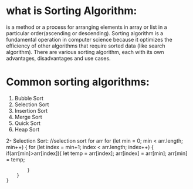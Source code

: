 # what is Sorting Algorithm:
is a method or a process for arranging elements in array or list in a particular order(ascending or descending). Sorting algorithm is a fundamental operation in computer science because it optimizes the efficiency of other algorithms that require sorted data (like search algorithm).
There are various sorting algorithm, each with its own advantages, disadvantages and use cases.
# Common sorting algorithms:
1. Bubble Sort
2. Selection Sort
3. Insertion Sort
4. Merge Sort
5. Quick Sort
6. Heap Sort

2- Selection Sort:
    //selection sort for arr
    for (let min = 0; min < arr.length; min++) {
        for (let index = min+1; index < arr.length; index++) {
            if(arr[min]>arr[index]){
                let temp = arr[index];
                arr[index] = arr[min];
                arr[min] = temp;

            }
        }
    }